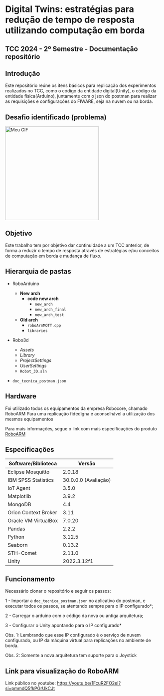 # Digital Twins: estratégias para redução de tempo de resposta utilizando computação em borda 
## TCC 2024 - 2º Semestre - Documentação repositório
## Introdução

Este repositório reúne os itens básicos para replicação dos experimentos realizados no TCC, como o código da entidade digital(Unity), o código da entidade física(Arduino), juntamente com o json do postman para realizar as requisições e configurações do FIWARE, seja na nuvem ou na borda.
## Desafio identificado (problema)
<img src="./problema.gif" alt="Meu GIF" width="300">

## Objetivo

Este trabalho tem por objetivo dar continuidade a um TCC anterior, de forma a reduzir o tempo de resposta através de estratégias e/ou conceitos de computação em borda e mudança de fluxo.

## Hierarquia de pastas

- RoboArduino
  - **New arch**
    - **code new arch**
      - `new_arch`
      - `new_arch_final`
      - `new_arch_test`
  - **Old arch**
    - `roboArmMQTT.cpp`
    - `libraries`

- Robo3d
  - *Assets*
  - *Library*
  - *ProjectSettings*
  - *UserSettings*
  - `Robot_3D.sln`

- `doc_tecnica_postman.json`

## Hardware

Foi utilizado todos os equipamentos da empresa Robocore, chamado RoboARM
Para uma replicação fidedigna é aconselhável a utilização dos mesmos equipamentos

Para mais informações, segue o link com mais especificações do produto [RoboARM](https://www.robocore.net/robotica-robocore/braco-robotico-roboarm?srsltid=AfmBOopRhiBg6qb-HHfhY6gMhe8Fef5xP-YneHdydpPNQUWqTDpRnmcw)

## Especificações

| Software/Biblioteca       | Versão           |
|---------------------------|------------------|
| Eclipse Mosquitto         | 2.0.18           |
| IBM SPSS Statistics       | 30.0.0.0 (Avaliação) |
| IoT Agent                 | 3.5.0            |
| Matplotlib                | 3.9.2            |
| MongoDB                   | 4.4              |
| Orion Context Broker      | 3.11             |
| Oracle VM VirtualBox      | 7.0.20           |
| Pandas                    | 2.2.2            |
| Python                    | 3.12.5           |
| Seaborn                   | 0.13.2           |
| STH-Comet                 | 2.11.0           |
| Unity                     | 2022.3.12f1      |


## Funcionamento

Necessário clonar o repositório e seguir os passos:

1 - Importar a `doc_tecnica_postman.json` no aplicativo do postman, e executar todos os passos, se atentando sempre para o IP configurado*;

2 - Carregar o arduino com o código da nova ou antiga arquitetura;

3 - Configurar o Unity apontando para o IP configurado*

Obs. 1: Lembrando que esse IP configurado é o serviço de nuvem configurado, ou IP da máquina virtual para replicações no ambiente de borda.

Obs. 2: Somente a nova arquitetura tem suporte para o Joystick

## Link para visualização do RoboARM

Link público no youtube: https://youtu.be/1FcuR2FO2eI?si=pmmdQ5fkPGrUkCJt



